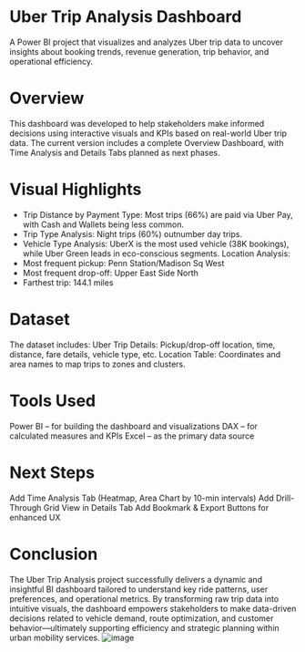 # Uber Trip Analysis Dashboard
A Power BI project that visualizes and analyzes Uber trip data to uncover insights about booking trends, revenue generation, trip behavior, and operational efficiency.

# Overview
This dashboard was developed to help stakeholders make informed decisions using interactive visuals and KPIs based on real-world Uber trip data. The current version includes a complete Overview Dashboard, with Time Analysis and Details Tabs planned as next phases.

# Visual Highlights
- Trip Distance by Payment Type: Most trips (66%) are paid via Uber Pay, with Cash and Wallets being less common.
- Trip Type Analysis: Night trips (60%) outnumber day trips.
- Vehicle Type Analysis: UberX is the most used vehicle (38K bookings), while Uber Green leads in eco-conscious segments.
Location Analysis:
- Most frequent pickup: Penn Station/Madison Sq West
- Most frequent drop-off: Upper East Side North
- Farthest trip: 144.1 miles

# Dataset
The dataset includes:
Uber Trip Details: Pickup/drop-off location, time, distance, fare details, vehicle type, etc.
Location Table: Coordinates and area names to map trips to zones and clusters.

# Tools Used
Power BI – for building the dashboard and visualizations
DAX – for calculated measures and KPIs
Excel – as the primary data source

# Next Steps
 Add Time Analysis Tab (Heatmap, Area Chart by 10-min intervals)
 Add Drill-Through Grid View in Details Tab
 Add Bookmark & Export Buttons for enhanced UX

# Conclusion 
The Uber Trip Analysis project successfully delivers a dynamic and insightful BI dashboard tailored to understand key ride patterns, user preferences, and operational metrics. By transforming raw trip data into intuitive visuals, the dashboard empowers stakeholders to make data-driven decisions related to vehicle demand, route optimization, and customer behavior—ultimately supporting efficiency and strategic planning within urban mobility services.
![image](https://github.com/user-attachments/assets/1d4b59dc-45b8-4382-835a-5c42f442a1c4)
